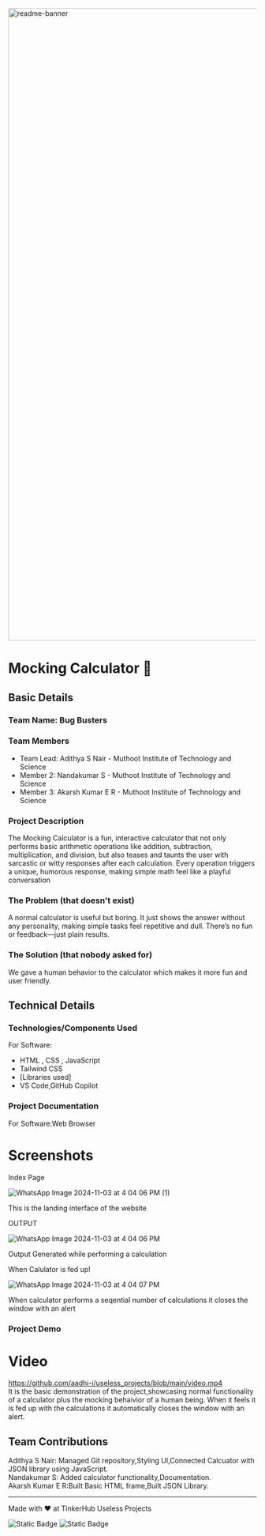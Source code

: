 <img width="1280" alt="readme-banner" src="https://github.com/user-attachments/assets/35332e92-44cb-425b-9dff-27bcf1023c6c">

# Mocking Calculator 🎯


## Basic Details
### Team Name: Bug Busters


### Team Members
- Team Lead: Adithya S Nair - Muthoot Institute of Technology and Science 
- Member 2: Nandakumar S - Muthoot Institute of Technology and Science
- Member 3: Akarsh Kumar E R - Muthoot Institute of Technology and Science

### Project Description
The Mocking Calculator is a fun, interactive calculator that not only performs basic arithmetic operations like addition, subtraction, multiplication, and division, but also teases and taunts the user with sarcastic or witty responses after each calculation. Every operation triggers a unique, humorous response, making simple math feel like a playful conversation

### The Problem (that doesn't exist)
A normal calculator is useful but boring. It just shows the answer without any personality, making simple tasks feel repetitive and dull. There’s no fun or feedback—just plain results. 

### The Solution (that nobody asked for)
We gave a human behavior to the calculator which makes it more fun and user friendly.

## Technical Details
### Technologies/Components Used
For Software:
- HTML , CSS , JavaScript
- Tailwind CSS
- [Libraries used]
- VS Code,GitHub Copilot

### Project Documentation
For Software:Web Browser

# Screenshots 
Index Page

![WhatsApp Image 2024-11-03 at 4 04 06 PM (1)](https://github.com/user-attachments/assets/f89bc3a8-aaa2-4020-a97e-3f309aee9343)

This is the landing interface of the website 


OUTPUT

![WhatsApp Image 2024-11-03 at 4 04 06 PM](https://github.com/user-attachments/assets/058a2e9d-f4cb-4a8f-90f0-7780a81e2a29)

Output Generated while performing a calculation 


When Calulator is fed up!

![WhatsApp Image 2024-11-03 at 4 04 07 PM](https://github.com/user-attachments/assets/0a88f4a8-ec3e-4b89-9186-c0d09fef2b13)

When calculator performs a seqential number of calculations it closes the window with an alert




### Project Demo
# Video
https://github.com/aadhi-i/useless_projects/blob/main/video.mp4 <br>
It is the basic demonstration of the project,showcasing normal functionality of a calculator plus the mocking behaivior of a human being.
When it feels it is fed up with the calculations it automatically closes the window with an alert.



## Team Contributions
 Adithya S Nair: Managed Git repository,Styling UI,Connected Calcuator with JSON library using JavaScript. <br>
 Nandakumar S: Added calculator functionality,Documentation.<br>
 Akarsh Kumar E R:Built Basic HTML frame,Built JSON Library.

---
Made with ❤️ at TinkerHub Useless Projects 

![Static Badge](https://img.shields.io/badge/TinkerHub-24?color=%23000000&link=https%3A%2F%2Fwww.tinkerhub.org%2F)
![Static Badge](https://img.shields.io/badge/UselessProject--24-24?link=https%3A%2F%2Fwww.tinkerhub.org%2Fevents%2FQ2Q1TQKX6Q%2FUseless%2520Projects)
